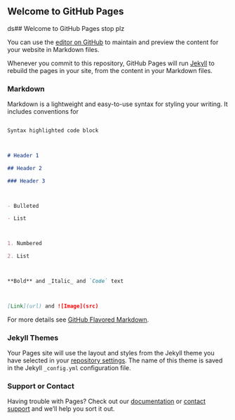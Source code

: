 ## Welcome to GitHub Pages

ds## Welcome to GitHub Pages
stop plz


You can use the [editor on GitHub](https://github.com/mkbk1234/JBK-Music/edit/master/README.md) to maintain and preview the content for your website in Markdown files.



Whenever you commit to this repository, GitHub Pages will run [Jekyll](https://jekyllrb.com/) to rebuild the pages in your site, from the content in your Markdown files.



### Markdown



Markdown is a lightweight and easy-to-use syntax for styling your writing. It includes conventions for



```markdown

Syntax highlighted code block



# Header 1

## Header 2

### Header 3



- Bulleted

- List



1. Numbered

2. List



**Bold** and _Italic_ and `Code` text



[Link](url) and ![Image](src)

```



For more details see [GitHub Flavored Markdown](https://guides.github.com/features/mastering-markdown/).



### Jekyll Themes



Your Pages site will use the layout and styles from the Jekyll theme you have selected in your [repository settings](https://github.com/mkbk1234/JBK-Music/settings). The name of this theme is saved in the Jekyll `_config.yml` configuration file.



### Support or Contact



Having trouble with Pages? Check out our [documentation](https://help.github.com/categories/github-pages-basics/) or [contact support](https://github.com/contact) and we’ll help you sort it out.

